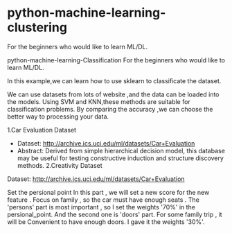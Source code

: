 # python-machine-learning-clustering
For the beginners who would like to learn ML/DL.

python-machine-learning-Classification
For the beginners who would like to learn ML/DL.

In this example,we can learn how to use sklearn to classificate the dataset.

We can use datasets from lots of website ,and the data can be loaded into the models. Using SVM and KNN,these methods are suitable for classification problems. By comparing the accuracy ,we can choose the better way to processing your data.

1.Car Evaluation Dataset

* Dataset: http://archive.ics.uci.edu/ml/datasets/Car+Evaluation
* Abstract: Derived from simple hierarchical decision model, this database may be useful for testing constructive induction and structure discovery methods.
2.Creativity Dataset

Dataset: http://archive.ics.uci.edu/ml/datasets/Car+Evaluation

Set the persional point In this part , we will set a new score for the new feature . Focus on family , so the car must have enough seats . The 'persons' part is most important , so I set the weights '70%' in the persional_point. And the second one is 'doors' part. For some family trip , it will be Convenient to have enough doors. I gave it the weights '30%'.
